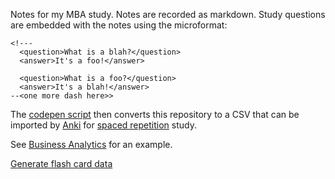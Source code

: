 Notes for my MBA study. Notes are recorded as markdown. Study questions are embedded with the notes using the microformat:

```
<!---
  <question>What is a blah?</question>
  <answer>It's a foo!</answer>
  
  <question>What is a foo?</question>
  <answer>It's a blah!</answer>
--<one more dash here>>
```

The [codepen script](https://codepen.io/liammclennan/pen/oaXpya?editors=0010) then converts this repository to a CSV that can be imported by [Anki](https://apps.ankiweb.net/) for [spaced repetition](https://en.wikipedia.org/wiki/Spaced_repetition) study. 

See [Business Analytics](https://raw.githubusercontent.com/liammclennan/MBA/master/Business-Analytics/index.md) for an example. 

[Generate flash card data](https://tangy-silver.glitch.me/cards)
